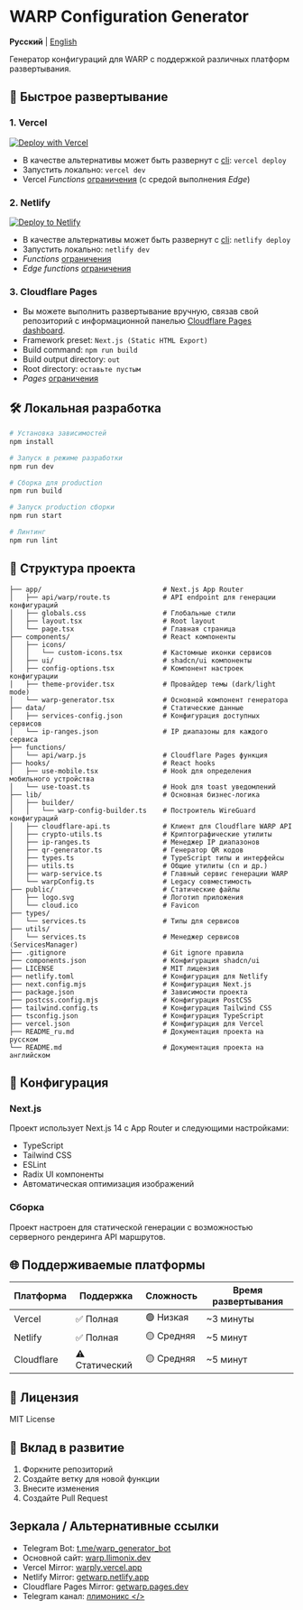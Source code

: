 # WARP Configuration Generator

**Русский** | [English](README.md)

Генератор конфигураций для WARP с поддержкой различных платформ развертывания.

## 🚀 Быстрое развертывание

### 1. Vercel

[![Deploy with Vercel](https://vercel.com/button)](https://vercel.com/new/clone?repository-url=https://github.com/nellimonix/warp-config-generator-vercel&repository-name=warp)
- В качестве альтернативы может быть развернут с [cli](https://vercel.com/docs/cli):
  `vercel deploy`
- Запустить локально: `vercel dev`
- Vercel _Functions_ [ограничения](https://vercel.com/docs/functions/limitations) (с средой выполнения _Edge_)

### 2. Netlify

[![Deploy to Netlify](https://www.netlify.com/img/deploy/button.svg)](
https://app.netlify.com/start/deploy?repository=https://github.com/nellimonix/warp-config-generator-vercel&siteName=warp
)
- В качестве альтернативы может быть развернут с [cli](https://docs.netlify.com/cli/get-started/):
  `netlify deploy`
- Запустить локально: `netlify dev`
- _Functions_ [ограничения](https://docs.netlify.com/functions/get-started/?fn-language=js#synchronous-function-2)
- _Edge functions_ [ограничения](https://docs.netlify.com/edge-functions/limits/)

### 3. Cloudflare Pages

- Вы можете выполнить развертывание вручную, связав свой репозиторий с информационной панелью [Cloudflare Pages dashboard](https://dash.cloudflare.com/?to=/:account/pages).
- Framework preset: `Next.js (Static HTML Export)`
- Build command: `npm run build`
- Build output directory: `out`
- Root directory: `оставьте пустым`
- _Pages_ [ограничения](https://developers.cloudflare.com/pages/platform/limits/)

## 🛠️ Локальная разработка

```bash
# Установка зависимостей
npm install

# Запуск в режиме разработки
npm run dev

# Сборка для production
npm run build

# Запуск production сборки
npm run start

# Линтинг
npm run lint
```

## 📁 Структура проекта

```
├── app/                              # Next.js App Router
│   ├── api/warp/route.ts             # API endpoint для генерации конфигураций
│   ├── globals.css                   # Глобальные стили
│   ├── layout.tsx                    # Root layout
│   └── page.tsx                      # Главная страница
├── components/                       # React компоненты
│   ├── icons/
│   │   └── custom-icons.tsx          # Кастомные иконки сервисов
│   ├── ui/                           # shadcn/ui компоненты
│   ├── config-options.tsx            # Компонент настроек конфигурации
│   ├── theme-provider.tsx            # Провайдер темы (dark/light mode)
│   └── warp-generator.tsx            # Основной компонент генератора
├── data/                             # Статические данные
│   ├── services-config.json          # Конфигурация доступных сервисов
│   └── ip-ranges.json                # IP диапазоны для каждого сервиса
├── functions/
│   └── api/warp.js                   # Cloudflare Pages функция
├── hooks/                            # React hooks
│   ├── use-mobile.tsx                # Hook для определения мобильного устройства
│   └── use-toast.ts                  # Hook для toast уведомлений
├── lib/                              # Основная бизнес-логика
│   ├── builder/
│   │   └── warp-config-builder.ts    # Построитель WireGuard конфигураций
│   ├── cloudflare-api.ts             # Клиент для Cloudflare WARP API
│   ├── crypto-utils.ts               # Криптографические утилиты
│   ├── ip-ranges.ts                  # Менеджер IP диапазонов
│   ├── qr-generator.ts               # Генератор QR кодов
│   ├── types.ts                      # TypeScript типы и интерфейсы
│   ├── utils.ts                      # Общие утилиты (cn и др.)
│   ├── warp-service.ts               # Главный сервис генерации WARP
│   └── warpConfig.ts                 # Legacy совместимость
├── public/                           # Статические файлы
│   ├── logo.svg                      # Логотип приложения
│   └── cloud.ico                     # Favicon
├── types/
│   └── services.ts                   # Типы для сервисов
├── utils/
│   └── services.ts                   # Менеджер сервисов (ServicesManager)
├── .gitignore                        # Git ignore правила
├── components.json                   # Конфигурация shadcn/ui
├── LICENSE                           # MIT лицензия
├── netlify.toml                      # Конфигурация для Netlify
├── next.config.mjs                   # Конфигурация Next.js
├── package.json                      # Зависимости проекта
├── postcss.config.mjs                # Конфигурация PostCSS
├── tailwind.config.ts                # Конфигурация Tailwind CSS
├── tsconfig.json                     # Конфигурация TypeScript
├── vercel.json                       # Конфигурация для Vercel
├── README_ru.md                      # Документация проекта на русском
└── README.md                         # Документация проекта на английском
```

## 🔧 Конфигурация

### Next.js

Проект использует Next.js 14 с App Router и следующими настройками:

- TypeScript
- Tailwind CSS
- ESLint
- Radix UI компоненты
- Автоматическая оптимизация изображений

### Сборка

Проект настроен для статической генерации с возможностью серверного рендеринга API маршрутов.

## 🌐 Поддерживаемые платформы

| Платформа | Поддержка | Сложность | Время развертывания |
|-----------|-----------|-----------|-------------------|
| Vercel | ✅ Полная | 🟢 Низкая | ~3 минуты |
| Netlify | ✅ Полная | 🟡 Средняя | ~5 минут |
| Cloudflare | ⚠️ Статический | 🟡 Средняя | ~5 минут |

## 📄 Лицензия

MIT License

## 🤝 Вклад в развитие

1. Форкните репозиторий
2. Создайте ветку для новой функции
3. Внесите изменения
4. Создайте Pull Request

## Зеркала / Альтернативные ссылки

- Telegram Bot: [t.me/warp_generator_bot](https://t.me/warp_generator_bot)  
- Основной сайт: [warp.llimonix.dev](https://warp.llimonix.dev)  
- Vercel Mirror: [warply.vercel.app](https://warply.vercel.app)  
- Netlify Mirror: [getwarp.netlify.app](https://getwarp.netlify.app)  
- Cloudflare Pages Mirror: [getwarp.pages.dev](https://getwarp.pages.dev)
- Telegram канал: [ллимоникс </>](https://t.me/+PWiSh2qvtmphMjcy)
